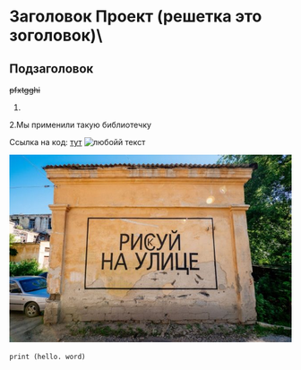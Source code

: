 # Заголовок Проект (решетка это зоголовок)\
## Подзаголовок 

<s> pfxtgghi</s>




1.


2.Мы применили такую библиотечку 


Ссылка на код: [тут](https://colab.research.google.com/drive/1cqe9oYAeesSSOySl60f-BCZRjBSeQR3D?usp=sharing)
![любойй текст](https://sun6-22.userapi.com/impg/JPloPd3oiGgGPN2uplqY8N4ryhL7OWERtizVPA/tKVSobY64MY.jpg?size=864x1080&quality=96&sign=e87b3fada6f47c74d9de8a84e13bb675&c_uniq_tag=LXPoEQ7qsHQM8abl54puM68D7fQ_WLnJNVbawfB2eHo&type=album) 

![](c696188dfb3299aa11baa02dc8d9c86d.jpg)
```
print (hello. word)
```
